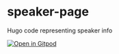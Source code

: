 # speaker-page
Hugo code representing speaker info

[![Open in Gitpod](https://gitpod.io/button/open-in-gitpod.svg)](https://gitpod.io/#https://github.com/zo0o0ot/speaker-page/)
